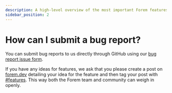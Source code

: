 ```yaml
---
description: A high-level overview of the most important Forem features.
sidebar_position: 2
---
```


# How can I submit a bug report?

You can submit bug reports to us directly through GitHub using our [bug report issue form](https://github.com/forem/forem/issues/new?assignees=&labels=&template=bug_report.md).

If you have any ideas for features, we ask that you please create a post on [forem.dev](https://forem.dev) detailing your idea for the feature and then tag your post with [#features](https://forem.dev/t/features). This way both the Forem team and community can weigh in openly. 
